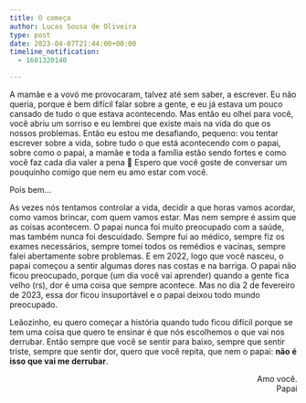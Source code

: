 ```yaml
---
title: O começo
author: Lucas Sousa de Oliveira
type: post
date: 2023-04-07T21:44:00+00:00
timeline_notification:
  - 1681320140

---
```

A mamãe e a vovó me provocaram, talvez até sem saber, a escrever. Eu não queria, porque é bem difícil falar sobre a gente, e eu já estava um pouco cansado de tudo o que estava acontecendo. Mas então eu olhei para você, você abriu um sorriso e eu lembrei que existe mais na vida do que os nossos problemas. Então eu estou me desafiando, pequeno: vou tentar escrever sobre a vida, sobre tudo o que está acontecendo com o papai, sobre como o papai, a mamãe e toda a família estão sendo fortes e como você faz cada dia valer a pena 🧡 Espero que você goste de conversar um pouquinho comigo que nem eu amo estar com você.

Pois bem...

As vezes nós tentamos controlar a vida, decidir a que horas vamos acordar, como vamos brincar, com quem vamos estar. Mas nem sempre é assim que as coisas acontecem. O papai nunca foi muito preocupado com a saúde, mas também nunca foi descuidado. Sempre fui ao médico, sempre fiz os exames necessários, sempre tomei todos os remédios e vacinas, sempre falei abertamente sobre problemas. E em 2022, logo que você nasceu, o papai começou a sentir algumas dores nas costas e na barriga. O papai não ficou preocupado, porque (um dia você vai aprender) quando a gente fica velho (rs), dor é uma coisa que sempre acontece. Mas no dia 2 de fevereiro de 2023, essa dor ficou insuportável e o papai deixou todo mundo preocupado.

Leãozinho, eu quero começar a história quando tudo ficou difícil porque se tem uma coisa que quero te ensinar é que nós escolhemos o que vai nos derrubar. Então sempre que você se sentir para baixo, sempre que sentir triste, sempre que sentir dor, quero que você repita, que nem o papai: **não é isso que vai me derrubar**.

<p style="text-align: right">
  Amo você.<br />Papai
</p>